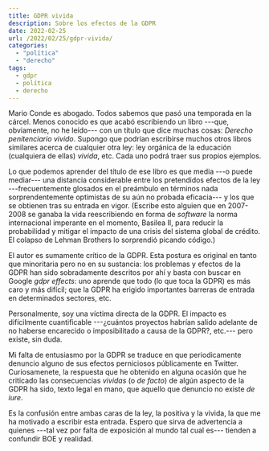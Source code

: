 ```yaml
---
title: GDPR vivida
description: Sobre los efectos de la GDPR
date: 2022-02-25
url: /2022/02/25/gdpr-vivida/
categories:
  - "política"
  - "derecho"
tags:
  - gdpr
  - política
  - derecho
---
```


Mario Conde es abogado. Todos sabemos que pasó una temporada en la cárcel. Menos conocido es que acabó escribiendo un libro ---que, obviamente, no he leído--- con un título que dice muchas cosas: _Derecho penitenciario vivido_. Supongo que podrían escribirse muchos otros libros similares acerca de cualquier otra ley: ley orgánica de la educación (cualquiera de ellas) _vivida_, etc. Cada uno podrá traer sus propios ejemplos.

Lo que podemos aprender del título de ese libro es que media ---o puede mediar--- una distancia considerable entre los pretendidos efectos de la ley ---frecuentemente glosados en el preámbulo en términos nada sorprendentemente optimistas de su aún no probada eficacia--- y los que se obtienen tras su entrada en vigor. (Escribe esto alguien que en 2007-2008 se ganaba la vida reescribiendo en forma de _software_ la norma internacional imperante en el momento, Basilea II, para reducir la probabilidad y mitigar el impacto de una crisis del sistema global de crédito. El colapso de Lehman Brothers lo sorprendió picando código.)

El autor es sumamente crítico de la GDPR. Esta postura es original en tanto que minoritaria pero no en su sustancia: los problemas y efectos de la GDPR han sido sobradamente descritos por ahí y basta con buscar en Google _gdpr effects_: uno aprende que todo (lo que toca la GDPR) es más caro y más difícil; que la GDPR ha erigido importantes barreras de entrada en determinados sectores, etc.

Personalmente, soy una víctima directa de la GDPR. El impacto es difícilmente cuantificable ---¿cuántos proyectos habrían salido adelante de no haberse encarecido o imposibilitado a causa de la GDPR?, etc.--- pero existe, sin duda.

Mi falta de entusiasmo por la GDPR se traduce en que periodicamente denuncio alguno de sus efectos perniciosos públicamente en Twitter. Curiosamenete, la respuesta que he obtenido en alguna ocasión que he criticado las consecuencias _vividas_ (o _de facto_) de algún aspecto de la GDPR ha sido, texto legal en mano, que aquello que denuncio no existe _de iure_.

Es la confusión entre ambas caras de la ley, la positiva y la vivida, la que me ha motivado a escribir esta entrada. Espero que sirva de advertencia a quienes ---tal vez por falta de exposición al mundo tal cual es--- tienden a confundir BOE y realidad.